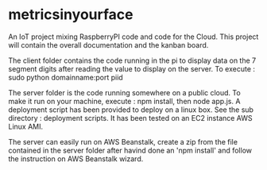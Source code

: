 # metricsinyourface
An IoT project mixing RaspberryPI code and code for the Cloud.
This project will contain the overall documentation and the kanban board.

The client folder contains the code running in the pi to display data on the 7 segment digits after reading the value to display on the server. To execute : sudo python domainname:port piid

The server folder is the code running somewhere on a public cloud. To make it run on your machine, execute : npm install, then node app.js. A deployment script has been provided to deploy on a linux box. See the sub directory : deployment scripts. It has been tested on an EC2 instance AWS Linux AMI.

The server can easily run on AWS Beanstalk, create a zip from the file contained in the server folder after havind done an 'npm install' and follow the instruction on AWS Beanstalk wizard.
